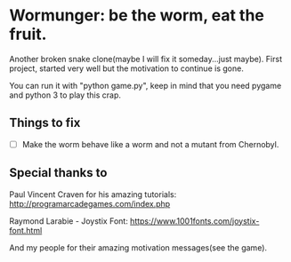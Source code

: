 # Wormunger: be the worm, eat the fruit.

Another broken snake clone(maybe I will fix it someday...just maybe). First project, started very well but the motivation
to continue is gone.

You can run it with "python game.py", keep in mind that you need pygame and python 3 to play this crap.

## Things to fix

 - [ ] Make the worm behave like a worm and not a mutant from Chernobyl.

## Special thanks to

Paul Vincent Craven for his amazing tutorials: http://programarcadegames.com/index.php

Raymond Larabie - Joystix Font: https://www.1001fonts.com/joystix-font.html

And my people for their amazing motivation messages(see the game).
